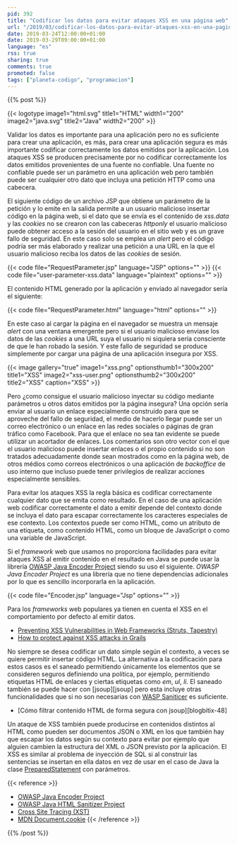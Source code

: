 ```yaml
---
pid: 392
title: "Codificar los datos para evitar ataques XSS en una página web"
url: "/2019/03/codificar-los-datos-para-evitar-ataques-xss-en-una-pagina-web/"
date: 2019-03-24T12:00:00+01:00
date: 2019-03-29T09:00:00+01:00
language: "es"
rss: true
sharing: true
comments: true
promoted: false
tags: ["planeta-codigo", "programacion"]
---
```


{{% post %}}

{{< logotype image1="html.svg" title1="HTML" width1="200" image2="java.svg" title2="Java" width2="200" >}}

Validar los datos es importante para una aplicación pero no es suficiente para crear una aplicación, es más, para crear una aplicación segura es más importante codificar correctamente los datos emitidos por la aplicación. Los ataques XSS se producen precisamente por no codificar correctamente los datos emitidos provenientes de una fuente no confiable. Una fuente no confiable puede ser un parámetro en una aplicación web pero también puede ser cualquier otro dato que incluya una petición HTTP como una cabecera.

El siguiente código de un archivo JSP que obtiene un parámetro de la petición y lo emite en la salida permite a un usuario malicioso insertar código en la página web, si el dato que se envía es el contenido de _xss.data_ y las _cookies_ no se crearon con las cabeceras _httponly_ el usuario malicioso puede obtener acceso a la sesión del usuario en el sitio web y es un grave fallo de seguridad. En este caso solo se emplea un _alert_ pero el código podría ser más elaborado y realizar una petición a una URL en la que el usuario malicioso reciba los datos de las _cookies_ de sesión.

{{< code file="RequestParameter.jsp" language="JSP" options="" >}}
{{< code file="user-parameter-xss.data" language="plaintext" options="" >}}

El contenido HTML generado por la aplicación y enviado al navegador sería el siguiente:

{{< code file="RequestParameter.html" language="html" options="" >}}

En este caso al cargar la página en el navegador se muestra un mensaje _alert_ con una ventana emergente pero si el usuario malicioso enviase los datos de las _cookies_ a una URL suya el usuario ni siquiera sería consciente de que le han robado la sesión. Y este fallo de seguridad se produce simplemente por cargar una página de una aplicación insegura por XSS.

{{< image
    gallery="true"
    image1="xss.png" optionsthumb1="300x200" title1="XSS"
    image2="xss-user.png" optionsthumb2="300x200" title2="XSS"
    caption="XSS" >}}

Pero ¿como consigue el usuario malicioso inyectar su código mediante parámetros u otros datos emitidos por la página insegura? Una opción sería enviar al usuario un enlace especialmente construido para que se aproveche del fallo de seguridad, el medio de hacerlo llegar puede ser un correo electrónico o un enlace en las redes sociales o páginas de gran tráfico como Facebook. Para que el enlace no sea tan evidente se puede utilizar un acortador de enlaces. Los comentarios son otro vector con el que el usuario malicioso puede insertar enlaces o el propio contenido si no son tratados adecuadamente donde sean mostrados como en la página web, de otros médios como correos electrónicos o una aplicación de _backoffice_ de uso interno que incluso puede tener privilegios de realizar acciones especialmente sensibles.

Para evitar los ataques XSS la regla básica es codificar correctamente cualquier dato que se emita como resultado. En el caso de una aplicación web codificar correctamente el dato a emitir depende del contexto donde se incluya el dato para escapar correctamente los caracteres especiales de ese contexto. Los contextos puede ser como HTML, como un atributo de una etiqueta, como contenido HTML, como un bloque de JavaScript o como una variable de JavaScript.

Si el _framework_ web que usamos no proporciona facilidades para evitar ataques XSS al emitir contenido en el resultado en Java se puede usar la librería [OWASP Java Encoder Project](https://www.owasp.org/index.php/OWASP_Java_Encoder_Project) siendo su uso el siguiente. _OWASP Java Encoder Project_ es una librería que no tiene dependencias adicionales por lo que es sencillo incorporarla  en la aplicación.

{{< code file="Encoder.jsp" language="Jsp" options="" >}}

Para los _frameworks_ web populares ya tienen en cuenta el XSS en el comportamiento por defecto al emitir datos.

* [Preventing XSS Vulnerabilities in Web Frameworks (Struts, Tapestry)](https://www.dontpanicblog.co.uk/2012/03/12/xss-vulnerabilities-in-web-frameworks-2/)
* [How to protect against XSS attacks in Grails](https://stackoverflow.com/questions/15144905/how-to-protect-against-xss-attacks-in-grails-app)

No siempre se desea codificar un dato simple según el contexto, a veces se quiere permitir insertar código HTML. La alternativa a la codificación para estos casos es el saneado permitiendo únicamente los elementos que se consideren seguros definiendo una política, por ejemplo, permitiendo etiquetas HTML de enlaces y ciertas etiquetas como _em_, _ul_, _li_. El saneado también se puede hacer con [jsoup][jsoup] pero esta incluye otras funcionalidades que si no son necesarias con [WASP Saniticer](https://www.owasp.org/index.php/OWASP_Java_HTML_Sanitizer_Project) es suficiente.

* [Cómo filtrar contenido HTML de forma segura con jsoup][blogbitix-48]

Un ataque de XSS también puede producirse en contenidos distintos al HTML como pueden ser documentos JSON o XML en los que también hay que escapar los datos según su contexto para evitar por ejemplo que alguien cambien la estructura del XML o JSON previsto por la aplicación. El XSS es similar al problema de inyección de SQL si al construir las sentencias se insertan en ella datos en vez de usar en el caso de Java la clase [PreparedStatement](https://docs.oracle.com/en/java/javase/11/docs/api/java.sql/java/sql/PreparedStatement.html) con parámetros. 

{{< reference >}}
* [OWASP Java Encoder Project](https://www.owasp.org/index.php/OWASP_Java_Encoder_Project)
* [OWASP Java HTML Sanitizer Project](https://www.owasp.org/index.php/OWASP_Java_HTML_Sanitizer_Project)
* [Cross Site Tracing (XST)](https://www.owasp.org/index.php/Cross_Site_Tracing)
* [MDN Document.cookie](https://developer.mozilla.org/en-US/docs/Web/API/Document/cookie)
{{< /reference >}}

{{% /post %}}
